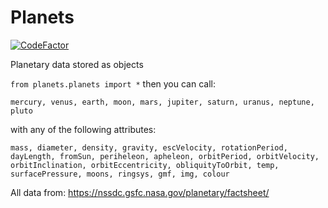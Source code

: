 # Planets

[![CodeFactor](https://www.codefactor.io/repository/github/matthewkayne/planets/badge)](https://www.codefactor.io/repository/github/matthewkayne/planets)

Planetary data stored as objects

`from planets.planets import *` then you can call:

`mercury, venus, earth, moon, mars, jupiter, saturn, uranus, neptune, pluto`

with any of the following attributes:

`mass, diameter, density, gravity, escVelocity, rotationPeriod, dayLength, fromSun, periheleon, apheleon, orbitPeriod, orbitVelocity, orbitInclination, orbitEccentricity, obliquityToOrbit, temp, surfacePressure, moons, ringsys, gmf, img, colour`

All data from: https://nssdc.gsfc.nasa.gov/planetary/factsheet/
